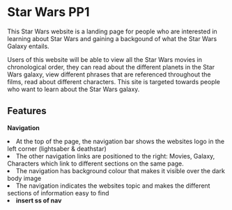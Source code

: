<h1>Star Wars PP1</h1>

This Star Wars website is a landing page for people who are interested in learning about Star Wars and gaining a backgound of what the Star Wars Galaxy entails. 

Users of this website will be able to view all the Star Wars movies in chronological order, they can read about the different planets in the Star Wars galaxy, view different phrases that are referenced throughout the films, read about different characters. This site is targeted towards people who want to learn about the Star Wars galaxy.

<h2><strong>Features</strong></h2>

<strong>Navigation</strong>
<li>At the top of the page, the navigation bar shows the websites logo in the left corner (lightsaber & deathstar)</li>
<li>The other navigation links are positioned to the right: Movies, Galaxy, Characters which link to different sections on the same page.</li>
<li>The navigation has background colour that makes it visible over the dark body image</li>
<li>The navigation indicates the websites topic and makes the different sections of information easy to find</li>
<li><strong>insert ss of nav</strong></li>

